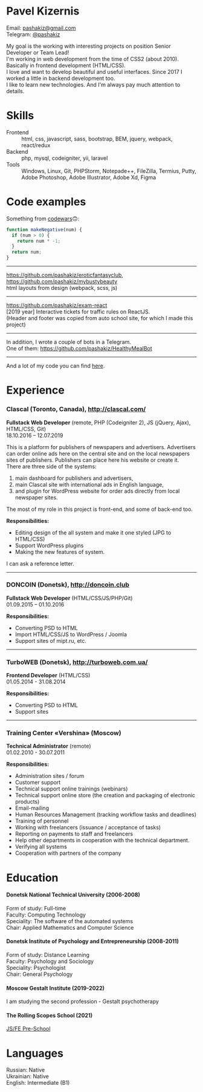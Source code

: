 # Pavel Kizernis

Email: pashakiz@gmail.com
<br>Telegram: [@pashakiz](https://t.me/pashakiz)

My goal is the working with interesting projects on position Senior Developer or Team Lead!<br>
I'm working in web development from the time of CSS2 (about 2010). Basically in frontend development (HTML/CSS).<br>
I love and want to develop beautiful and useful interfaces. Since 2017 I worked a little in backend development too.<br>
I like to learn new technologies. And I'm always pay much attention to details.

# Skills
<dl>
  <dt>Frontend</dt>
  <dd>html, css, javascript, sass, bootstrap, BEM, jquery, webpack, react/redux</dd>
  
  <dt>Backend</dt>
  <dd>php, mysql, codeigniter, yii, laravel</dd>
  
  <dt>Tools</dt>
  <dd>Windows, Linux, Git, PHPStorm, Notepade++, FileZilla, Termius, Putty, Adobe Photoshop, Adobe Illustrator, Adobe Xd, Figma</dd>
</dl>

# Code examples
Something from [codewars](https://www.codewars.com/users/pashakiz)🙃:
```javascript
function makeNegative(num) {
  if (num > 0) {
    return num * -1;
  }
  return num;
}
```

---

https://github.com/pashakiz/eroticfantasyclub,
<br>https://github.com/pashakiz/mybustybeauty
<br>html layouts from design (webpack, scss, js)

---

https://github.com/pashakiz/exam-react
<br>[2019 year] Interactive tickets for traffic rules on ReactJS.
<br>(Header and footer was copied from auto school site, for which I made this project) 

---

In addition, I wrote a couple of bots in a Telegram.
<br>One of them: https://github.com/pashakiz/HealthyMealBot

---

And a lot of my code you can find [here](https://github.com/pashakiz?tab=repositories).

# Experience

### Clascal (Toronto, Canada), http://clascal.com/
**Fullstack Web Developer** (remote, PHP (Codeigniter 2), JS (jQuery, Ajax), HTML/CSS, Git)
<br>18.10.2016 – 12.07.2019

This is a platform for publishers of newspapers and advertisers. Advertisers can order online ads here on the central site and on the local newspapers sites of publishers. Publishers can place here his
website or create it.<br>
There are three side of the systems:
1) main dashboard for publishers and advertisers,
2) main Clascal site with international ads in English language,
3) and plugin for WordPress website for order ads directly from local newspaper sites.

The most of my role in this project is front-end, and some of back-end too.

**Responsibilities:**
- Editing design of the all system and make it one styled (JPG to HTML/CSS)
- Support WordPress plugins
- Making the new features of system.

I can ask a reference letter.

---

### DONCOIN (Donetsk), http://doncoin.club
**Fullstack Web Developer** (HTML/CSS/JS/PHP/Git)
<br>01.09.2015 – 01.10.2016

**Responsibilities:**
- Converting PSD to HTML
- Import HTML/CSS/JS to WordPress / Joomla
- Support sites of mipt.ru, etc.

---

### TurboWEB (Donetsk), http://turboweb.com.ua/
**Frontend Developer** (HTML/CSS)
<br>01.05.2014 - 31.08.2014

**Responsibilities:**
- Converting PSD to HTML
- Support sites

---

### Training Center «Vershina» (Moscow)
**Technical Administrator** (remote)
<br>01.02.2010 - 30.07.2011

**Responsibilities:**
- Administration sites / forum
- Customer support
- Technical support online trainings (webinars)
- Technical support online store (the creation and packaging of electronic products)
- Email-mailing
- Human Resources Management (tracking workflow tasks and deadlines)
- Training of personnel
- Working with freelancers (issuance / acceptance of tasks)
- Reporting on payments to staff and freelancers
- Help other departments in cooperation with the technical department.
- Verifying all systems
- Cooperation with partners of the company 

# Education

#### Donetsk National Technical University (2006-2008)
Form of study: Full-time
<br>Faculty: Computing Technology
<br>Speciality: The software of the automated systems
<br>Chair: Applied Mathematics and Computer Science

#### Donetsk Institute of Psychology and Entrepreneurship (2008-2011)
Form of study: Distance Learning
<br>Faculty: Psychology and Sociology
<br>Speciality: Psychologist
<br>Chair: General Psychology

#### Moscow Gestalt Institute (2019-2022)
I am studying the second profession - Gestalt psychotherapy

#### The Rolling Scopes School (2021)
[JS/FE Pre-School](https://rs.school/js-stage0)

# Languages
Russian: Native
<br>Ukrainian: Native
<br>English: Intermediate (B1)